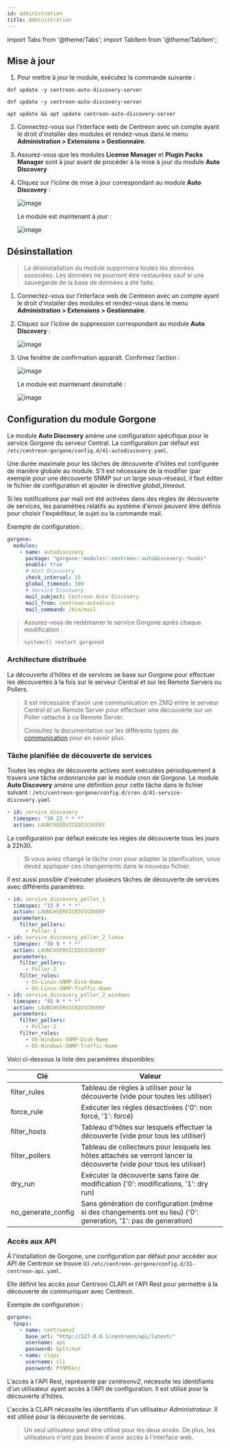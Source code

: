 ```yaml
---
id: administration
title: Administration
---
```

import Tabs from '@theme/Tabs';
import TabItem from '@theme/TabItem';

## Mise à jour

1. Pour mettre à jour le module, exécutez la commande suivante :

<Tabs groupId="sync">
<TabItem value="Alma / RHEL / Oracle Linux 8" label="Alma / RHEL / Oracle Linux 8">

``` shell
dnf update -y centreon-auto-discovery-server
```

</TabItem>
<TabItem value="Alma / RHEL / Oracle Linux 9" label="Alma / RHEL / Oracle Linux 9">

``` shell
dnf update -y centreon-auto-discovery-server
```

</TabItem>
<TabItem value="Debian 11" label="Debian 11">

``` shell
apt update && apt update centreon-auto-discovery-server
```

</TabItem>
</Tabs>

2. Connectez-vous sur l’interface web de Centreon avec un compte ayant le
droit d’installer des modules et rendez-vous dans le menu **Administration >
Extensions > Gestionnaire**.

3. Assurez-vous que les modules **License Manager** et **Plugin Packs Manager**
  sont à jour avant de procéder à la mise à jour du module **Auto Discovery**

3. Cliquez sur l’icône de mise à jour correspondant au module **Auto Discovery** :

    ![image](../../assets/monitoring/discovery/update.png)

    Le module est maintenant à jour :

    ![image](../../assets/monitoring/discovery/install-after.png)

## Désinstallation

> La désinstallation du module supprimera toutes les données associées. Les
> données ne pourront être restaurées sauf si une sauvegarde de la base de
> données a été faite.

1. Connectez-vous sur l’interface web de Centreon avec un compte ayant le
droit d’installer des modules et rendez-vous dans le menu **Administration >
Extensions > Gestionnaire**.

2. Cliquez sur l’icône de suppression correspondant au module **Auto Discovery** :

    ![image](../../assets/monitoring/discovery/install-after.png)

3. Une fenêtre de confirmation apparaît. Confirmez l’action :

    ![image](../../assets/monitoring/discovery/uninstall-popin.png)

    Le module est maintenant désinstallé :

    ![image](../../assets/monitoring/discovery/install-before.png)

## Configuration du module Gorgone

Le module **Auto Discovery** amène une configuration spécifique pour le service
Gorgone du serveur Central. La configuration par défaut est
`/etc/centreon-gorgone/config.d/41-autodiscovery.yaml`.

Une durée maximale pour les tâches de découverte d'hôtes est configurée de
manière globale au module. S'il est nécessaire de la modifier (par exemple pour
une découverte SNMP sur un large sous-réseau), il faut éditer le fichier
de configuration et ajouter le directive *global_timeout*.

Si les notifications par mail ont été activées dans des règles de découverte de
services, les paramètres relatifs au système d'envoi peuvent être définis pour
choisir l'expéditeur, le sujet ou la commande mail.

Exemple de configuration :

```yaml
gorgone:
  modules:
    - name: autodiscovery
      package: "gorgone::modules::centreon::autodiscovery::hooks"
      enable: true
      # Host Discovery
      check_interval: 15
      global_timeout: 300
      # Service Discovery
      mail_subject: Centreon Auto Discovery
      mail_from: centreon-autodisco
      mail_command: /bin/mail
```

> Assurez-vous de redémarrer le service Gorgone après chaque modification :
>
> ```shell
> systemctl restart gorgoned
> ```

### Architecture distribuée

La découverte d'hôtes et de services se base sur Gorgone pour effectuer les
découvertes à la fois sur le serveur Central et sur les Remote Servers ou
Pollers.

> Il est nécessaire d'avoir une communication en ZMQ entre le serveur Central
> et un Remote Server pour effectuer une découverte sur un Poller rattaché à ce
> Remote Server.
>
> Consultez la documentation sur les différents types de
> [communication](../monitoring-servers/communications.md) pour en savoir
> plus.

### Tâche planifiée de découverte de services

Toutes les règles de découverte actives sont exécutées périodiquement à travers
une tâche ordonnancée par le module cron de Gorgone. Le module **Auto
Discovery** amène une définition pour cette tâche dans le fichier suivant :
`/etc/centreon-gorgone/config.d/cron.d/41-service-discovery.yaml`.

```yaml
- id: service_discovery
  timespec: "30 22 * * *"
  action: LAUNCHSERVICEDISCOVERY
```

La configuration par défaut exécute les règles de découverte tous les jours à
22h30.

> Si vous aviez changé la tâche cron pour adapter la planification, vous
> devez appliquer ces changements dans le nouveau fichier.

Il est aussi possible d'exécuter plusieurs tâches de découverte de services
avec différents paramètres:

```yaml
- id: service_discovery_poller_1
  timespec: "15 9 * * *"
  action: LAUNCHSERVICEDISCOVERY
  parameters:
    filter_pollers:
      - Poller-1
- id: service_discovery_poller_2_linux
  timespec: "30 9 * * *"
  action: LAUNCHSERVICEDISCOVERY
  parameters:
    filter_pollers:
      - Poller-2
    filter_rules:
      - OS-Linux-SNMP-Disk-Name
      - OS-Linux-SNMP-Traffic-Name
- id: service_discovery_poller_2_windows
  timespec: "45 9 * * *"
  action: LAUNCHSERVICEDISCOVERY
  parameters:
    filter_pollers:
      - Poller-2
    filter_rules:
      - OS-Windows-SNMP-Disk-Name
      - OS-Windows-SNMP-Traffic-Name
```

Voici ci-dessous la liste des paramètres disponibles:

| Clé                  | Valeur                                                                                                               |
|----------------------|----------------------------------------------------------------------------------------------------------------------|
| filter\_rules        | Tableau de règles à utiliser pour la découverte (vide pour toutes les utiliser)                                      |
| force\_rule          | Exécuter les règles désactivées ('0': non forcé, '1': forcé)                                                         |
| filter\_hosts        | Tableau d'hôtes sur lesquels effectuer la découverte (vide pour tous les utiliser)                                   |
| filter\_pollers      | Tableau de collecteurs pour lesquels les hôtes attachés se verront lancer la découverte (vide pour tous les utiliser) |
| dry\_run             | Exécuter la découverte sans faire de modification ('0': modifications, '1': dry run)                                 |
| no\_generate\_config | Sans génération de configuration (même si des changements ont eu lieu) ('0': generation, '1': pas de generation)     |

### Accès aux API

À l'installation de Gorgone, une configuration par défaut pour accéder aux API
de Centreon se trouve ici `/etc/centreon-gorgone/config.d/31-centreon-api.yaml`.

Elle définit les accès pour Centreon CLAPI et l'API Rest pour permettre à la
découverte de communiquer avec Centreon.

Exemple de configuration :

```yaml
gorgone:
  tpapi:
    - name: centreonv2
      base_url: "http://127.0.0.1/centreon/api/latest/"
      username: api
      password: bpltc4aY
    - name: clapi
      username: cli
      password: PYNM5kcc
```

L'accès à l'API Rest, représenté par *centreonv2*, nécessite les identifiants
d'un utilisateur ayant accès à l'API de configuration. Il est utilisé
pour la découverte d'hôtes.

L'accès à CLAPI nécessite les identifiants d'un utilisateur *Administrateur*.
Il est utilisé pour la découverte de services.

> Un seul utilisateur peut être utilisé pour les deux accès. De plus, les
> utilisateurs n'ont pas besoin d'avoir accès à l'interface web.
